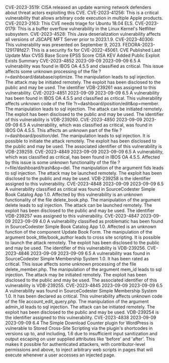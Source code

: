 CVE-2023-3519: CISA released an update warning network defenders about threat actors exploiting this CVE.
CVE-2023-41256: This is a critical vulnerability that allows arbitrary code execution in multiple Apple products.
CVE-2023-2163: This CVE needs triage for Ubuntu 18.04 ELS.
CVE-2023-0179: This is a buffer overflow vulnerability in the Linux Kernel's Netfilter subsystem.
CVE-2023-4528: This Java deserialization vulnerability affects all versions of JSCAPE MFT Server prior to 2023.1.9.
CVE-2023-40306: This vulnerability was presented on September 9, 2023.
FEDORA-2023-129178fd27: This is a security fix for CVE-2022-45061.
CVE	Published	Last Update	Max CVSS Base Score	EPSS Score	CISA KEV Added	Public Exploit Exists	Summary
CVE-2023-4852	2023-09-09	2023-09-09	6.5				A vulnerability was found in IBOS OA 4.5.5 and classified as critical. This issue affects some unknown processing of the file ?r=dashboard/database/optimize. The manipulation leads to sql injection. The attack may be initiated remotely. The exploit has been disclosed to the public and may be used. The identifier VDB-239261 was assigned to this vulnerability.
CVE-2023-4851	2023-09-09	2023-09-09	6.5				A vulnerability has been found in IBOS OA 4.5.5 and classified as critical. This vulnerability affects unknown code of the file ?r=dashboard/position/edit&op=member. The manipulation leads to sql injection. The attack can be initiated remotely. The exploit has been disclosed to the public and may be used. The identifier of this vulnerability is VDB-239260.
CVE-2023-4850	2023-09-09	2023-09-09	6.5				A vulnerability, which was classified as critical, was found in IBOS OA 4.5.5. This affects an unknown part of the file ?r=dashboard/position/del. The manipulation leads to sql injection. It is possible to initiate the attack remotely. The exploit has been disclosed to the public and may be used. The associated identifier of this vulnerability is VDB-239259.
CVE-2023-4849	2023-09-09	2023-09-09	6.5				A vulnerability, which was classified as critical, has been found in IBOS OA 4.5.5. Affected by this issue is some unknown functionality of the file ?r=file/dashboard/trash&op=del. The manipulation of the argument fids leads to sql injection. The attack may be launched remotely. The exploit has been disclosed to the public and may be used. VDB-239258 is the identifier assigned to this vulnerability.
CVE-2023-4848	2023-09-09	2023-09-09	6.5				A vulnerability classified as critical was found in SourceCodester Simple Book Catalog App 1.0. Affected by this vulnerability is an unknown functionality of the file delete_book.php. The manipulation of the argument delete leads to sql injection. The attack can be launched remotely. The exploit has been disclosed to the public and may be used. The identifier VDB-239257 was assigned to this vulnerability.
CVE-2023-4847	2023-09-09	2023-09-09	4.0				A vulnerability classified as problematic has been found in SourceCodester Simple Book Catalog App 1.0. Affected is an unknown function of the component Update Book Form. The manipulation of the argument book_title/book_author leads to cross site scripting. It is possible to launch the attack remotely. The exploit has been disclosed to the public and may be used. The identifier of this vulnerability is VDB-239256.
CVE-2023-4846	2023-09-09	2023-09-09	6.5				A vulnerability was found in SourceCodester Simple Membership System 1.0. It has been rated as critical. This issue affects some unknown processing of the file delete_member.php. The manipulation of the argument mem_id leads to sql injection. The attack may be initiated remotely. The exploit has been disclosed to the public and may be used. The associated identifier of this vulnerability is VDB-239255.
CVE-2023-4845	2023-09-09	2023-09-09	6.5				A vulnerability was found in SourceCodester Simple Membership System 1.0. It has been declared as critical. This vulnerability affects unknown code of the file account_edit_query.php. The manipulation of the argument admin_id leads to sql injection. The attack can be initiated remotely. The exploit has been disclosed to the public and may be used. VDB-239254 is the identifier assigned to this vulnerability.
CVE-2023-4838	2023-09-09	2023-09-09	6.4				The Simple Download Counter plugin for WordPress is vulnerable to Stored Cross-Site Scripting via the plugin's shortcodes in versions up to, and including, 1.6 due to insufficient input sanitization and output escaping on user supplied attributes like 'before' and 'after'. This makes it possible for authenticated attackers, with contributor-level permissions and above, to inject arbitrary web scripts in pages that will execute whenever a user accesses an injected page.
